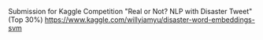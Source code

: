 Submission for Kaggle Competition "Real or Not? NLP with Disaster Tweet"  (Top 30%)
https://www.kaggle.com/willyiamyu/disaster-word-embeddings-svm
